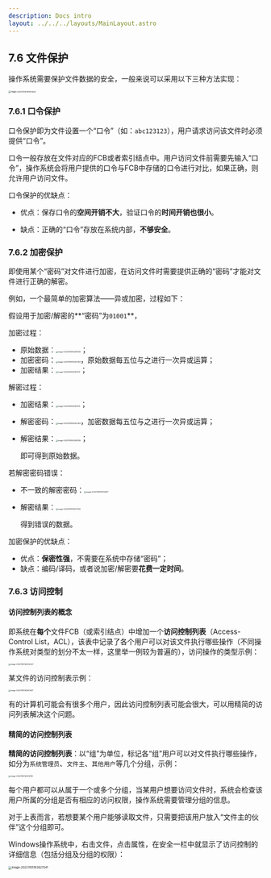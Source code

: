 ```yaml
---
description: Docs intro
layout: ../../../layouts/MainLayout.astro
---
```


 ## 7.6 文件保护

操作系统需要保护文件数据的安全，一般来说可以采用以下三种方法实现：

<img src="https://images.drshw.tech/images/notes/image-20221105151613453.png" alt="image-20221105151613453" style="zoom:28%;" />

### 7.6.1 口令保护

口令保护即为文件设置一个“口令”（如：`abc123123`），用户请求访问该文件时必须提供“口令”。

口令一般存放在文件对应的FCB或者索引结点中。用户访问文件前需要先输入“口令”，操作系统会将用户提供的口令与FCB中存储的口令进行对比，如果正确，则允许用户访问文件。

口令保护的优缺点：

+ 优点：保存口令的**空间开销不大**，验证口令的**时间开销也很小**。

+ 缺点：正确的“口令”存放在系统内部，**不够安全**。

### 7.6.2 加密保护

即使用某个“密码”对文件进行加密，在访问文件时需要提供正确的“密码”才能对文件进行正确的解密。

例如，一个最简单的加密算法——异或加密，过程如下：

假设用于加密/解密的**“密码”为`01001`**，

加密过程：

+ 原始数据：<img src="https://images.drshw.tech/images/notes/image-20221105160206136.png" alt="image-20221105160206136" style="zoom:25%;" />；
+ 加密密码：<img src="https://images.drshw.tech/images/notes/image-20221105160222163.png" alt="image-20221105160222163" style="zoom:25%;" />，原始数据每五位与之进行一次异或运算；
+ 加密结果：<img src="https://images.drshw.tech/images/notes/image-20221105160315170.png" alt="image-20221105160315170" style="zoom:25%;" />；

解密过程：

+ 加密结果：<img src="https://images.drshw.tech/images/notes/image-20221105160315170.png" alt="image-20221105160315170" style="zoom:25%;" />；

+ 解密密码：<img src="https://images.drshw.tech/images/notes/image-20221105160222163.png" alt="image-20221105160222163" style="zoom:25%;" />，加密数据每五位与之进行一次异或运算；

+ 解密结果：<img src="https://images.drshw.tech/images/notes/image-20221105160206136.png" alt="image-20221105160206136" style="zoom:25%;" />；

  即可得到原始数据。

若解密密码错误：

+ 不一致的解密密码：<img src="https://images.drshw.tech/images/notes/image-20221105161132927.png" alt="image-20221105161132927" style="zoom:25%;" />

+ 解密结果：<img src="https://images.drshw.tech/images/notes/image-20221105161202765.png" alt="image-20221105161202765" style="zoom:25%;" />

  得到错误的数据。

加密保护的优缺点：

+ 优点：**保密性强**，不需要在系统中存储“密码”；
+ 缺点：编码/译码，或者说加密/解密要**花费一定时间**。

### 7.6.3 访问控制

#### 访问控制列表的概念

即系统在**每个**文件FCB（或索引结点）中增加一个**访问控制列表**（Access-Control List，ACL），该表中记录了各个用户可以对该文件执行哪些操作（不同操作系统对类型的划分不太一样，这里举一例较为普遍的），访问操作的类型示例：

<img src="https://images.drshw.tech/images/notes/image-20221105162232227.png" alt="image-20221105162232227" style="zoom:25%;" />

某文件的访问控制表示例：

<img src="https://images.drshw.tech/images/notes/image-20221105162541447.png" alt="image-20221105162541447" style="zoom:25%;" />

有的计算机可能会有很多个用户，因此访问控制列表可能会很大，可以用精简的访问列表解决这个问题。

#### 精简的访问控制列表

**精简的访问控制列表**：以“组”为单位，标记各“组”用户可以对文件执行哪些操作，如分为`系统管理员`、`文件主`、`其他用户`等几个分组，示例：

<img src="https://images.drshw.tech/images/notes/image-20221105163212183.png" alt="image-20221105163212183" style="zoom: 25%;" />

每个用户都可以从属于一个或多个分组，当某用户想要访问文件时，系统会检查该用户所属的分组是否有相应的访问权限，操作系统需要管理分组的信息。

对于上表而言，若想要某个用户能够读取文件，只需要把该用户放入“文件主的伙伴”这个分组即可。

Windows操作系统中，右击文件，点击属性，在安全一栏中就显示了访问控制的详细信息（包括分组及分组的权限）：

<img src="https://images.drshw.tech/images/notes/image-20221105163827041.png" alt="image-20221105163827041" style="zoom:40%;" />





